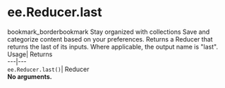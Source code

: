  
#  ee.Reducer.last 
bookmark_borderbookmark Stay organized with collections  Save and categorize content based on your preferences. 
Returns a Reducer that returns the last of its inputs. Where applicable, the output name is "last". 
Usage| Returns  
---|---  
`ee.Reducer.last()`| Reducer  
**No arguments.**
